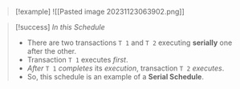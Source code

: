 >[!example] 
> ![[Pasted image 20231123063902.png]]

>[!success] *In this Schedule*
>- There are two transactions `T 1` and `T 2` executing **serially** one after the other.
>- Transaction `T 1` executes *first*.
>- *After* `T 1` *completes* its *execution*, transaction `T 2` *executes*.
>- So, this schedule is an example of a **Serial Schedule**.